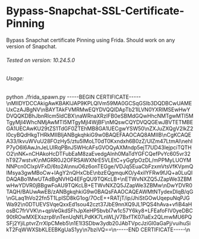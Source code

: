 # Bypass-Snapchat-SSL-Certificate-Pinning
Bypass Snapchat certificate Pinning using Frida. Should work on any version of Snapchat.

###### Tested on version: 10.24.5.0

###### Usage:

python ./frida_spawn.py -----BEGIN CERTIFICATE-----\nMIIDYDCCAkigAwKBAKIJAP9KPLQlVm59MA0GCSqGSIb3DQDBCwUAMEUxCzAJBgNV\nBAYTAkFVMRMwEQYDVQQIDApTb21lLVN0YXRlMSEwHwYDVQQKDBhJbnRlcm5ldCBX\naWRnaXRzIFB0eSBMdGQwHhcNMTgwMTI5MTgyMjI4WhcNMjAwMTI5MTgyMjI4WjBF\nMQswCQYDVQQGEwJBVTETMBEGA1UECAwKU29tZS1TdGF0ZTEhMB8GA1UECgwYSW50\nZXJuZXQgV2lkZ2l0cyBQdHkgTHRkMIIBIjANBgkqhkiG9w0BAQEFAAOCAQ8AMIIB\nCgKCAQEA33/lkvuWVuU28FOzHy5/ztu5IMoLT0dT0Kxndxh6B0zZ/UlZm47LtmAl\nehIP7yO6l6AwJnJeLUIRqPBnJ5WHcAFsGVOQyAXMndp5ejT7UD43lejpciTQTHO2\nNK+nCHAkoHcDTFubEaM8zaEvedgAlnh0MaTdYGFCQefPvYc605vr32hT9Z7wstvK\nMGRR0J2OFRSAWXNrE5VLEtC+yGgfpOzDL/mPPMyLUOYMNNPcn0CIxpVFxD/6to2A\nnuO6z6onTEGge/VDJq5EuaCbFzxmVtsVfKVpmQIMsya3gwMBoCw+IAgY2nQHxCbE\nbzEQgmquKO/y4xilYFRw9fJQ+a0LuQIDAQABo1MwUTAdBgNVHQ4EFgQU9TQKcLB+\nETWvNXZQ5JZapWe3ZBMwHwYDVR0jBBgwFoAU9TQKcLB+ETWvNXZQ5JZapWe3ZBMw\nDwYDVR0TAQH/BAUwAwEB/zANBgkqhkiG9w0BAQsFAAOCAQEAWMtNTydexDIqB/qG\nGLaq1hVo22fn5T1LpISD8kG1og/7OcE++RATjT/ip/JhiStGOwUqepuNqPJGWa92\n0DTUEVSVqeQxxEd1sou42czt37JbE9nnXQ9JL1PQS4hAva+vfiB4aHosBC7frVVK\n+qpVeGkdSFhJpXeHP5bvbI7w1c57Y6ky8+LFEafoFIV0yeDBC90tROwMXEXszrp8\nTenUqNfLPdKK7LnWLjV7BxfTK07iaEx2QLmwMU6PQSFj2YjiLptvrZrrXlpCMeb5\n1E1l3SDbw3ydb20JAbTVpcJziGl0aGaPj/vuihuSikT2FqWWXSbKLEEBKgUaS1yy\n7bziVQ==\n-----END CERTIFICATE-----\n
